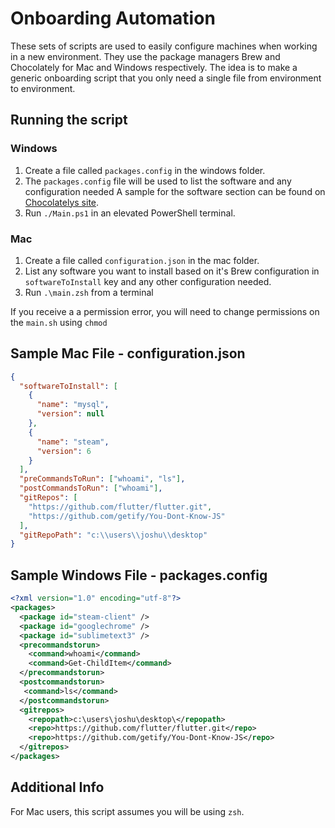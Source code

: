 # Onboarding Automation

These sets of scripts are used to easily configure machines when working in a new environment. They use the package managers Brew and Chocolately for Mac and Windows respectively. The idea is to make a generic onboarding script that you only need a single file from environment to environment.

## Running the script

### Windows

1. Create a file called `packages.config` in the windows folder.
2. The `packages.config` file will be used to list the software and any configuration needed
   A sample for the software section can be found on [Chocolatelys site](https://docs.chocolatey.org/en-us/choco/commands/install#packages.config).
3. Run `./Main.ps1` in an elevated PowerShell terminal.

### Mac

1. Create a file called `configuration.json` in the mac folder.
2. List any software you want to install based on it's Brew configuration in `softwareToInstall` key and any other configuration needed.
3. Run `.\main.zsh` from a terminal

If you receive a a permission error, you will need to change permissions on the `main.sh` using `chmod`

## Sample Mac File - configuration.json

```json
{
  "softwareToInstall": [
    {
      "name": "mysql",
      "version": null
    },
    {
      "name": "steam",
      "version": 6
    }
  ],
  "preCommandsToRun": ["whoami", "ls"],
  "postCommandsToRun": ["whoami"],
  "gitRepos": [
    "https://github.com/flutter/flutter.git",
    "https://github.com/getify/You-Dont-Know-JS"
  ],
  "gitRepoPath": "c:\\users\\joshu\\desktop"
}
```

## Sample Windows File - packages.config

```xml
<?xml version="1.0" encoding="utf-8"?>
<packages>
  <package id="steam-client" />
  <package id="googlechrome" />
  <package id="sublimetext3" />
  <precommandstorun>
    <command>whoami</command>
    <command>Get-ChildItem</command>
  </precommandstorun>
  <postcommandstorun>
   <command>ls</command>
  </postcommandstorun>
  <gitrepos>
    <repopath>c:\users\joshu\desktop\</repopath>
    <repo>https://github.com/flutter/flutter.git</repo>
    <repo>https://github.com/getify/You-Dont-Know-JS</repo>
  </gitrepos>
</packages>
```

## Additional Info

For Mac users, this script assumes you will be using `zsh`.

